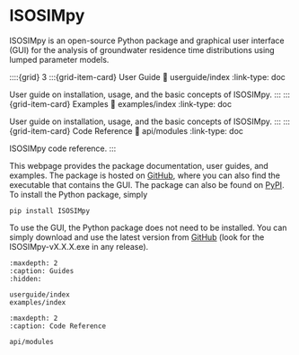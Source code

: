 # ISOSIMpy
ISOSIMpy is an open-source Python package and graphical user interface (GUI) for the analysis of groundwater residence time distributions using lumped parameter models.

::::{grid} 3
:::{grid-item-card}  User Guide
:link: userguide/index
:link-type: doc

User guide on installation, usage, and the basic concepts of ISOSIMpy.
:::
:::{grid-item-card}  Examples
:link: examples/index
:link-type: doc

User guide on installation, usage, and the basic concepts of ISOSIMpy.
:::
:::{grid-item-card}  Code Reference
:link: api/modules
:link-type: doc

ISOSIMpy code reference.
:::

This webpage provides the package documentation, user guides, and examples. The package is hosted on [GitHub](https://github.com/iGW-TU-Dresden/ISOSIMpy), where you can also find the executable that contains the GUI. The package can also be found on [PyPI](https://pypi.org/project/ISOSIMpy/). To install the Python package, simply

`pip install ISOSIMpy`

To use the GUI, the Python package does not need to be installed. You can simply download and use the latest version from [GitHub](https://github.com/iGW-TU-Dresden/ISOSIMpy/releases) (look for the ISOSIMpy-vX.X.X.exe in any release).

```{toctree}
:maxdepth: 2
:caption: Guides
:hidden:

userguide/index
examples/index
```

```{toctree}
:maxdepth: 2
:caption: Code Reference

api/modules
```
